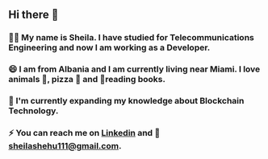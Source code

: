 ## Hi there 👋

### 👩‍💻 My name is Sheila. I have studied for Telecommunications Engineering and now I am working as a Developer.

### 😄 I am from Albania and I am currently living near Miami. I love animals 🐶, pizza 🍕 and 📙reading books. 

### 🌱 I'm currently expanding my knowledge about Blockchain Technology. 

### ⚡ You can reach me on [Linkedin](https://www.linkedin.com/in/sheila-shehu/) and 📧 sheilashehu111@gmail.com. 



<!--
**sheilashehu/sheilashehu** is a ✨ _special_ ✨ repository because its `README.md` (this file) appears on your GitHub profile.

Here are some ideas to get you started:

- 🔭 I’m currently working on ...
- 🌱 I’m currently learning ...
- 👯 I’m looking to collaborate on ...
- 🤔 I’m looking for help with ...
- 💬 Ask me about ...
- 📫 How to reach me: ...
- 😄 Pronouns: ...
- ⚡ Fun fact: ...
-->

